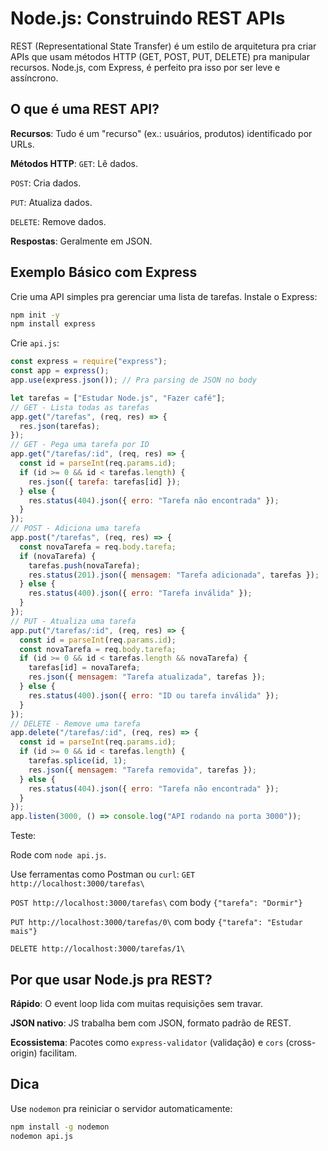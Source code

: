 # Node.js: Construindo REST APIs
REST (Representational State Transfer) é um estilo de arquitetura pra criar APIs que usam métodos HTTP (GET, POST, PUT, DELETE) pra manipular recursos. Node.js, com Express, é perfeito pra isso por ser leve e assíncrono.
## O que é uma REST API?
**Recursos**: Tudo é um "recurso" (ex.: usuários, produtos) identificado por URLs.

**Métodos HTTP**:
`GET`: Lê dados.

`POST`: Cria dados.

`PUT`: Atualiza dados.

`DELETE`: Remove dados.

**Respostas**: Geralmente em JSON.

## Exemplo Básico com Express
Crie uma API simples pra gerenciar uma lista de tarefas.
Instale o Express:
```bash
npm init -y
npm install express
```

Crie `api.js`:
```javascript
const express = require("express");
const app = express();
app.use(express.json()); // Pra parsing de JSON no body

let tarefas = ["Estudar Node.js", "Fazer café"];
// GET - Lista todas as tarefas
app.get("/tarefas", (req, res) => {
  res.json(tarefas);
});
// GET - Pega uma tarefa por ID
app.get("/tarefas/:id", (req, res) => {
  const id = parseInt(req.params.id);
  if (id >= 0 && id < tarefas.length) {
    res.json({ tarefa: tarefas[id] });
  } else {
    res.status(404).json({ erro: "Tarefa não encontrada" });
  }
});
// POST - Adiciona uma tarefa
app.post("/tarefas", (req, res) => {
  const novaTarefa = req.body.tarefa;
  if (novaTarefa) {
    tarefas.push(novaTarefa);
    res.status(201).json({ mensagem: "Tarefa adicionada", tarefas });
  } else {
    res.status(400).json({ erro: "Tarefa inválida" });
  }
});
// PUT - Atualiza uma tarefa
app.put("/tarefas/:id", (req, res) => {
  const id = parseInt(req.params.id);
  const novaTarefa = req.body.tarefa;
  if (id >= 0 && id < tarefas.length && novaTarefa) {
    tarefas[id] = novaTarefa;
    res.json({ mensagem: "Tarefa atualizada", tarefas });
  } else {
    res.status(400).json({ erro: "ID ou tarefa inválida" });
  }
});
// DELETE - Remove uma tarefa
app.delete("/tarefas/:id", (req, res) => {
  const id = parseInt(req.params.id);
  if (id >= 0 && id < tarefas.length) {
    tarefas.splice(id, 1);
    res.json({ mensagem: "Tarefa removida", tarefas });
  } else {
    res.status(404).json({ erro: "Tarefa não encontrada" });
  }
});
app.listen(3000, () => console.log("API rodando na porta 3000"));
```
Teste:

Rode com `node api.js`.

Use ferramentas como Postman ou `curl`:
`GET http://localhost:3000/tarefas\`

`POST http://localhost:3000/tarefas\` com body `{"tarefa": "Dormir"}`

`PUT http://localhost:3000/tarefas/0\` com body `{"tarefa": "Estudar mais"}`

`DELETE http://localhost:3000/tarefas/1\`

## Por que usar Node.js pra REST?
**Rápido**: O event loop lida com muitas requisições sem travar.

**JSON nativo**: JS trabalha bem com JSON, formato padrão de REST.

**Ecossistema**: Pacotes como `express-validator` (validação) e `cors` (cross-origin) facilitam.

## Dica
Use `nodemon` pra reiniciar o servidor automaticamente:
```bash
npm install -g nodemon
nodemon api.js
```
